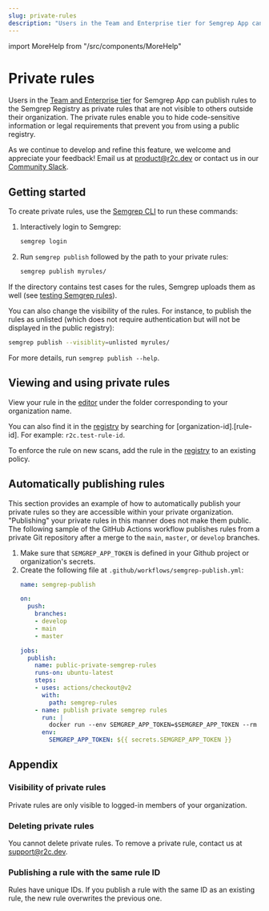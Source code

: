 ```yaml
---
slug: private-rules
description: "Users in the Team and Enterprise tier for Semgrep App can publish rules to the Semgrep Registry that are not visible to others outside their organization. This can be useful for organizations where rules may contain code-sensitive information or legal requirements prevent using a public registry."
---
```


import MoreHelp from "/src/components/MoreHelp"

# Private rules

Users in the [Team and Enterprise tier](https://semgrep.dev/pricing) for Semgrep App can publish rules to the Semgrep Registry as private rules that are not visible to others outside their organization. The private rules enable you to hide code-sensitive information or legal requirements that prevent you from using a public registry.

As we continue to develop and refine this feature, we welcome and appreciate your feedback! Email us at [product@r2c.dev](mailto:product@r2c.dev) or contact us in our [Community Slack](https://r2c.dev/slack).

## Getting started

To create private rules, use the [Semgrep CLI](../getting-started.md) to run these commands:

1. Interactively login to Semgrep:

    ```sh
    semgrep login
    ```

2. Run `semgrep publish` followed by the path to your private rules:

    ```sh
    semgrep publish myrules/
    ```

If the directory contains test cases for the rules, Semgrep uploads them as well (see [testing Semgrep rules](../../writing-rules/testing-rules)).

You can also change the visibility of the rules. For instance, to publish the rules as unlisted (which does not require authentication but will not be displayed in the public registry):

```sh
semgrep publish --visiblity=unlisted myrules/
```

For more details, run `semgrep publish --help`.

## Viewing and using private rules

View your rule in the [editor](https://semgrep.dev/orgs/-/editor) under the folder corresponding to your organization name. 

You can also find it in the [registry](https://semgrep.dev/r) by searching for [organization-id].[rule-id]. For example: `r2c.test-rule-id`. 

To enforce the rule on new scans, add the rule in the [registry](https://semgrep.dev/r) to an existing policy.

## Automatically publishing rules

This section provides an example of how to automatically publish your private rules so they are accessible within your private organization. "Publishing" your private rules in this manner does not make them public. The following sample of the GitHub Actions workflow publishes rules from a private Git repository after a merge to the `main`, `master`, or `develop` branches.

1. Make sure that `SEMGREP_APP_TOKEN` is defined in your Github project or organization's secrets.
2. Create the following file at `.github/workflows/semgrep-publish.yml`:
    ```yaml
    name: semgrep-publish

    on:
      push:
        branches:
        - develop
        - main
        - master

    jobs:
      publish:
        name: public-private-semgrep-rules
        runs-on: ubuntu-latest
        steps:
        - uses: actions/checkout@v2
          with:
            path: semgrep-rules
        - name: publish private semgrep rules
          run: |
            docker run --env SEMGREP_APP_TOKEN=$SEMGREP_APP_TOKEN --rm -v ${GITHUB_WORKSPACE}/semgrep-rules:/src returntocorp/semgrep:develop semgrep publish --visibility=org_private /src/private_rule_dir
          env:
            SEMGREP_APP_TOKEN: ${{ secrets.SEMGREP_APP_TOKEN }}
    ```

## Appendix

### Visibility of private rules

Private rules are only visible to logged-in members of your organization.

### Deleting private rules

You cannot delete private rules. To remove a private rule, contact us at [support@r2c.dev](mailto:support@r2c.dev?subject=Remove%20Private%20Rule).

### Publishing a rule with the same rule ID

Rules have unique IDs. If you publish a rule with the same ID as an existing rule, the new rule overwrites the previous one.

<MoreHelp />
